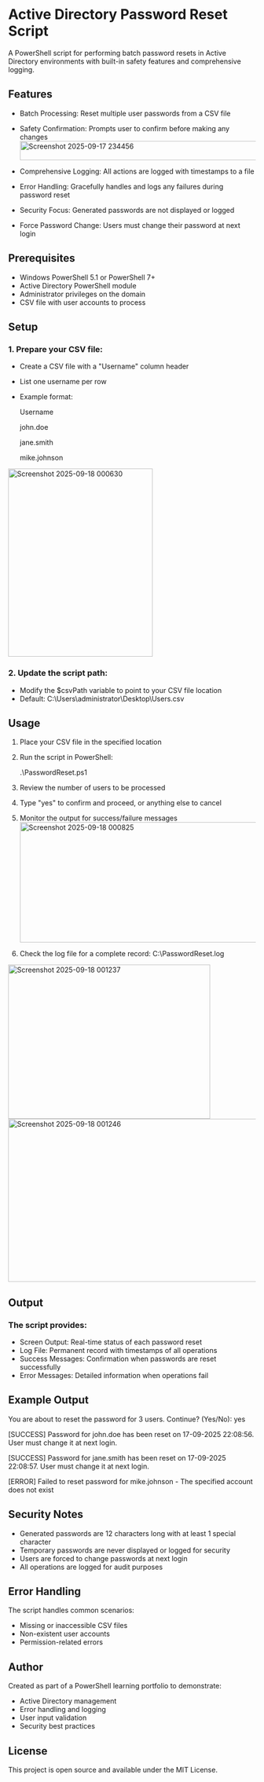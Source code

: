 # Active Directory Password Reset Script

A PowerShell script for performing batch password resets in Active Directory environments with built-in safety features and comprehensive logging.

## Features
* Batch Processing: Reset multiple user passwords from a CSV file
* Safety Confirmation: Prompts user to confirm before making any changes <img width="600" height="39" alt="Screenshot 2025-09-17 234456" src="https://github.com/user-attachments/assets/de013f04-8384-431c-ad4e-96673ec5b9f1" />

* Comprehensive Logging: All actions are logged with timestamps to a file
* Error Handling: Gracefully handles and logs any failures during password reset
* Security Focus: Generated passwords are not displayed or logged
* Force Password Change: Users must change their password at next login

## Prerequisites

* Windows PowerShell 5.1 or PowerShell 7+
* Active Directory PowerShell module
* Administrator privileges on the domain
* CSV file with user accounts to process

## Setup

### 1. Prepare your CSV file:
   * Create a CSV file with a "Username" column header
   * List one username per row
   * Example format:

     Username

     john.doe
   
     jane.smith
   
     mike.johnson
     
<img width="294" height="383" alt="Screenshot 2025-09-18 000630" src="https://github.com/user-attachments/assets/83576c7b-fd6b-4278-87bd-642c7297303d" />

### 2. Update the script path:
  
  * Modify the $csvPath variable to point to your CSV file location
  * Default: C:\Users\administrator\Desktop\Users.csv

## Usage
    
1. Place your CSV file in the specified location
2. Run the script in PowerShell:

   .\PasswordReset.ps1
3. Review the number of users to be processed
4. Type "yes" to confirm and proceed, or anything else to cancel
5. Monitor the output for success/failure messages <img width="941" height="245" alt="Screenshot 2025-09-18 000825" src="https://github.com/user-attachments/assets/b8004834-c49e-47e8-ac9a-3e6661b1416f" />

6. Check the log file for a complete record: C:\PasswordReset.log
<img width="411" height="314" alt="Screenshot 2025-09-18 001237" src="https://github.com/user-attachments/assets/fe00eb41-9da6-4a24-aa0d-ab667e485827" /> 
<img width="1004" height="332" alt="Screenshot 2025-09-18 001246" src="https://github.com/user-attachments/assets/a1466825-94dc-4b59-9929-83c2eb54c6c6" />



## Output 

### The script provides:

* Screen Output: Real-time status of each password reset
* Log File: Permanent record with timestamps of all operations
* Success Messages: Confirmation when passwords are reset successfully
* Error Messages: Detailed information when operations fail 

## Example Output

You are about to reset the password for 3 users. Continue? (Yes/No): yes

[SUCCESS] Password for john.doe has been reset on 17-09-2025 22:08:56. User must change it at next login.

[SUCCESS] Password for jane.smith has been reset on 17-09-2025 22:08:57. User must change it at next login.

[ERROR] Failed to reset password for mike.johnson - The specified account does not exist

## Security Notes
* Generated passwords are 12 characters long with at least 1 special character
* Temporary passwords are never displayed or logged for security
* Users are forced to change passwords at next login
* All operations are logged for audit purposes

## Error Handling

The script handles common scenarios:
* Missing or inaccessible CSV files
* Non-existent user accounts
* Permission-related errors

## Author

Created as part of a PowerShell learning portfolio to demonstrate:
* Active Directory management
* Error handling and logging
* User input validation
* Security best practices
  
## License

This project is open source and available under the MIT License.
